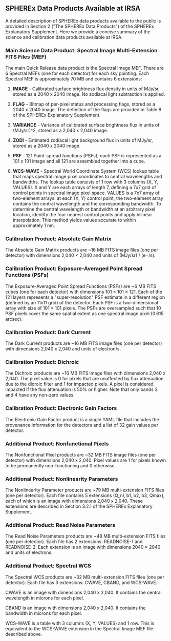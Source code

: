 ## SPHEREx Data Products Available at IRSA

A detailed description of SPHEREx data products available to the public is provided in Section 2 ("The SPHEREx Data Products") of the SPHEREx Explanatory Supplement. Here we provide a concise summary of the science and calibration data products available at IRSA.

### Main Science Data Product: Spectral Image Multi-Extension FITS Files (MEF)

The main Quick Release data product is the Spectral Image MEF. There are 6 Spectral MEFs (one for each detector) for each sky pointing. Each Spectral MEF is approximately 70 MB and contains 6 extensions:

1. **IMAGE** - Calibrated surface brightness flux density in units of MJy/sr, stored as a 2040 x 2040 image. No zodiacal light subtraction is applied.

2. **FLAG** - Bitmap of per-pixel status and processing flags, stored as a 2040 x 2040 image. The definition of the flags are provided in Table 8 of the SPHEREx Explanatory Supplement.

3. **VARIANCE** - Variance of calibrated surface brightness flux in units of (MJy/sr)^2, stored as a 2,040 x 2,040 image.

4. **ZODI** - Estimated zodiacal light background flux in units of MJy/sr, stored as a 2040 x 2040 image.

5. **PSF** - 121 Point-spread functions (PSFs); each PSF is represented as a 101 x 101 image and all 121 are assembled together into a cube.

6. **WCS-WAVE** - Spectral World Coordinate System (WCS) lookup table that maps spectral image pixel coordinates to central wavelengths and bandwidths. The lookup table consists of 1 row with 3 columns (X, Y, VALUES). X and Y are each arrays of length 7, defining a 7x7 grid of control points in spectral image pixel space. VALUES is a 7x7 array of two-element arrays: at each (X, Y) control point, the two-element array contains the central wavelength and the corresponding bandwidth. To determine the central wavelength or bandwidth at an arbitrary pixel location, identify the four nearest control points and apply bilinear interpolation. This method yields values accurate to within approximately 1 nm.

### Calibration Product: Absolute Gain Matrix

The Absolute Gain Matrix products are ~16 MB FITS image files (one per detector) with dimensions 2,040 × 2,040 and units of (MJy/sr) / (e−/s).

### Calibration Product: Exposure-Averaged Point Spread Functions (PSFs)

The Exposure-Averaged Point Spread Functions (PSFs) are ~6 MB FITS cubes (one for each detector) with dimensions 101 × 101 × 121. Each of the 121 layers represents a "super-resolution" PSF estimate in a different region (defined by an 11x11 grid) of the detector. Each PSF is a two-dimensional array with size of 101 × 101 pixels. The PSFs are oversampled such that 10 PSF pixels cover the same spatial extent as one spectral image pixel (0.615 arcsec).

### Calibration Product: Dark Current

The Dark Current products are ~16 MB FITS image files (one per detector) with dimensions 2,040 x 2,040 and units of electron/s.

### Calibration Product: Dichroic

The Dichroic products are ~16 MB FITS image files with dimensions 2,040 x 2,040. The pixel value is 0 for pixels that are unaffected by flux attenuation due to the dicroic filter and 1 for impacted pixels. A pixel is considered impacted if the flux attenuation is 50% or higher. Note that only bands 3 and 4 have any non-zero values.

### Calibration Product: Electronic Gain Factors

The Electronic Gain Factor product is a single YAML file that includes the provenance information for the detectors and a list of 32 gain values per detector.

### Additional Product: Nonfunctional Pixels

The Nonfunctional Pixel products are ~32 MB FITS image files (one per detector) with dimensions 2,040 x 2,040. Pixel values are 1 for pixels known to be permanently non-functioning and 0 otherwise.

### Additional Product: Nonlinearity Parameters

The Nonlinearity Parameter products are ~79 MB multi-extension FITS files (one per detector). Each file contains 5 extensions (Q_nl, b1, b2, b3, Qmax), each of which is an image with dimensions 2,040 x 2,040. These extensions are described in Section 3.2.1 of the SPHEREx Explanatory Supplement.

### Additional Product: Read Noise Parameters

The Read Noise Parameters products are ~48 MB multi-extension FITS files (one per detector). Each file has 2 extensions: READNOISE-1 and READNOISE-2. Each extension is an image with dimensions 2040 × 2040 and units of electrons.

### Additional Product: Spectral WCS

The Spectral WCS products are ~32 MB multi-extension FITS files (one per detector). Each file has 3 extensions: CWAVE, CBAND, and WCS-WAVE. 

CWAVE is an image with dimensions 2,040 x 2,040. It contains the central wavelength in microns for each pixel.

CBAND is an image with dimensions 2,040 x 2,040. It contains the bandwidth in microns for each pixel.

WCS-WAVE is a table with 3 columns (X, Y, VALUES) and 1 row. This is equivalent to the WCS-WAVE extension in the Spectral Image MEF file described above.

